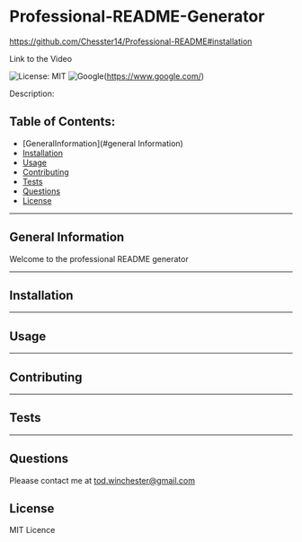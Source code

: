 # Professional-README-Generator

https://github.com/Chesster14/Professional-README#installation

Link to the Video



![License: MIT](https://custom-icon-badges.demolab.com/badge/license-MIT-yellowgreen.svg?logo=law)
![Google](https://custom-icon-badges.demolab.com/badge/Google-grey?logo=google&logoColor=red)(https://www.google.com/)

Description:

## Table of Contents:

- [GeneralInformation](#general Information)
- [Installation](#installation)
- [Usage](#usage)
- [Contributing](#contributing)
- [Tests](#tests)
- [Questions](#questions)
- [License](#license)

---

## General Information
Welcome to the professional README generator

---

## Installation

---

## Usage

---

## Contributing

---

## Tests

---

## Questions

Pleaase contact me at tod.winchester@gmail.com

## License
MIT Licence